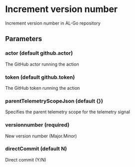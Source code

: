 # Increment version number
Increment version number in AL-Go repository
## Parameters
### actor (default github.actor)
The GitHub actor running the action
### token (default github.token)
The GitHub token running the action
### parentTelemetryScopeJson (default {})
Specifies the parent telemetry scope for the telemetry signal
### versionnumber (required)
New version number (Major.Minor)
### directCommit (default N)
Direct commit (Y/N)
